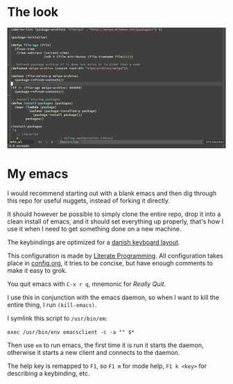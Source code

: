 # The look
![Screenshot of my emacs in action](emacs-screen.png?raw=true "Screenshot of my emacs in action")

# My emacs
I would recommend starting out with a blank emacs and then dig through
this repo for useful nuggets, instead of forking it directly.

It should however be possible to simply clone the entire repo, drop it
into a clean install of emacs, and it should set everything up
properly, that's how I use it when I need to get something done on a
new machine.

The keybindings are optimized for a
[danish keyboard layout](http://fontmeme.com/images/danish-keyboard-550x183.png).

This configuration is made by [Literate Programming](https://en.wikipedia.org/wiki/Literate_programming).
All configuration takes place in [config.org](https://github.com/jensecj/.emacs.d/blob/org-init-file-rewrite/config.org), it tries to be concise, but have enough comments to make it easy to grok.

You quit emacs with `C-x r q`, mnemonic for *Really Quit*.

I use this in conjunction with the emacs daemon,
so when I want to kill the entire thing, I run `(kill-emacs)`.

I symlink this script to `/usr/bin/em`:

`exec /usr/bin/env emacsclient -c -a "" $*`

Then use `em` to run emacs, the first time it is run it
starts the daemon, otherwise it starts a new client and connects
to the daemon.

The help key is remapped to `F1`, so `F1 m` for mode help,
`F1 k <key>` for describing a keybinding, etc.
